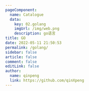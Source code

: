 ```yaml
---
pageComponent:
  name: Catalogue
  data:
    key: 02.golang
    imgUrl: /img/web.png
    description: go语言
title: GO
date: 2022-05-11 21:50:53
permalink: /golang/
sidebar: false
article: false
comment: false
editLink: false
author:
  name: qinpeng
  link: https://github.com/qinXpeng
---
```

